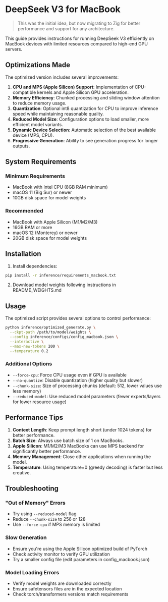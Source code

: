 # DeepSeek V3 for MacBook

> This was the initial idea, but now migrating to Zig for better performance and support for any architecture.

This guide provides instructions for running DeepSeek V3 efficiently on MacBook devices with limited resources compared to high-end GPU servers.

## Optimizations Made

The optimized version includes several improvements:

1. **CPU and MPS (Apple Silicon) Support**: Implementation of CPU-compatible kernels and Apple Silicon GPU acceleration.
2. **Memory Efficiency**: Chunked processing and sliding window attention to reduce memory usage.
3. **Quantization**: Optional int8 quantization for CPU to improve inference speed while maintaining reasonable quality.
4. **Reduced Model Size**: Configuration options to load smaller, more efficient model variants.
5. **Dynamic Device Selection**: Automatic selection of the best available device (MPS, CPU).
6. **Progressive Generation**: Ability to see generation progress for longer outputs.

## System Requirements

### Minimum Requirements
- MacBook with Intel CPU (8GB RAM minimum)
- macOS 11 (Big Sur) or newer
- 10GB disk space for model weights

### Recommended
- MacBook with Apple Silicon (M1/M2/M3)
- 16GB RAM or more
- macOS 12 (Monterey) or newer
- 20GB disk space for model weights

## Installation

1. Install dependencies:

```bash
pip install -r inference/requirements_macbook.txt
```

2. Download model weights following instructions in README_WEIGHTS.md

## Usage

The optimized script provides several options to control performance:

```bash
python inference/optimized_generate.py \
  --ckpt-path /path/to/model/weights \
  --config inference/configs/config_macbook.json \
  --interactive \
  --max-new-tokens 200 \
  --temperature 0.2
```

### Additional Options

- `--force-cpu`: Force CPU usage even if GPU is available
- `--no-quantize`: Disable quantization (higher quality but slower)
- `--chunk-size`: Size of processing chunks (default: 512, lower values use less memory)
- `--reduced-model`: Use reduced model parameters (fewer experts/layers for lower resource usage)

## Performance Tips

1. **Context Length**: Keep prompt length short (under 1024 tokens) for better performance.
2. **Batch Size**: Always use batch size of 1 on MacBooks.
3. **Apple Silicon**: M1/M2/M3 MacBooks can use MPS backend for significantly better performance.
4. **Memory Management**: Close other applications when running the model.
5. **Temperature**: Using temperature=0 (greedy decoding) is faster but less creative.

## Troubleshooting

### "Out of Memory" Errors
- Try using `--reduced-model` flag
- Reduce `--chunk-size` to 256 or 128
- Use `--force-cpu` if MPS memory is limited

### Slow Generation
- Ensure you're using the Apple Silicon optimized build of PyTorch
- Check activity monitor to verify GPU utilization
- Try a smaller config file (edit parameters in config_macbook.json)

### Model Loading Errors
- Verify model weights are downloaded correctly
- Ensure safetensors files are in the expected location
- Check torch/transformers versions match requirements
